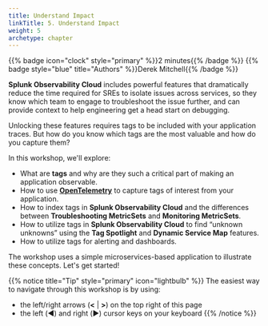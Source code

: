 ```yaml
---
title: Understand Impact
linkTitle: 5. Understand Impact
weight: 5
archetype: chapter
---
```


{{% badge icon="clock" style="primary" %}}2 minutes{{% /badge %}} {{% badge style="blue" title="Authors" %}}Derek Mitchell{{% /badge %}}

**Splunk Observability Cloud** includes powerful features that dramatically reduce the time required for SREs to isolate issues across services, so they know which team to engage to troubleshoot the issue further, and can provide context to help engineering get a head start on debugging.

Unlocking these features requires tags to be included with your application traces.  But how do you know which tags are the most valuable and how do you capture them?

In this workshop, we'll explore:

* What are **tags** and why are they such a critical part of making an application observable.
* How to use [**OpenTelemetry**](https://opentelemetry.io) to capture tags of interest from your application.
* How to index tags in **Splunk Observability Cloud** and the differences between **Troubleshooting MetricSets** and **Monitoring MetricSets**.
* How to utilize tags in **Splunk Observability Cloud** to find “unknown unknowns” using the **Tag Spotlight** and **Dynamic Service Map** features.
* How to utilize tags for alerting and dashboards.

The workshop uses a simple microservices-based application to illustrate these concepts.  Let's get started!

{{% notice title="Tip" style="primary"  icon="lightbulb" %}}
The easiest way to navigate through this workshop is by using:

* the left/right arrows (**<** | **>**) on the top right of this page
* the left (◀️) and right (▶️) cursor keys on your keyboard
  {{% /notice %}}
